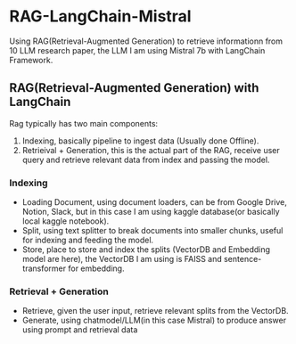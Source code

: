 # RAG-LangChain-Mistral
Using RAG(Retrieval-Augmented Generation) to retrieve informationn from 10 LLM research paper, the LLM I am using Mistral 7b with LangChain Framework.
## RAG(Retrieval-Augmented Generation) with LangChain
Rag typically has two main components:
1. Indexing, basically pipeline to ingest data (Usually done Offline).
2. Retrieival + Generation, this is the actual part of the RAG, receive user query and retrieve relevant data from index and passing the model. <br>
### Indexing
- Loading Document, using document loaders, can be from Google Drive, Notion, Slack, but in this case I am using kaggle database(or basically local kaggle notebook).
- Split, using text splitter to break documents into smaller chunks, useful for indexing and feeding the model.
- Store, place to store and index the splits (VectorDB and Embedding model are here), the VectorDB I am using is FAISS and sentence-transformer for embedding.

### Retrieval + Generation
- Retrieve, given the user input, retrieve relevant splits from the VectorDB.
- Generate, using chatmodel/LLM(in this case Mistral) to produce answer using prompt and retrieval data
